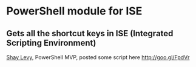 # PowerShell module for ISE
## Gets all the shortcut keys in ISE (Integrated Scripting Environment)

[Shay Levy](http://blogs.microsoft.co.il/blogs/scriptfanatic/), PowerShell MVP, posted some script here http://goo.gl/FpdVr

